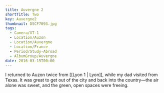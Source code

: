 ```yaml
---
title: Auvergne 2
shortTitle: Two
key: Auvergne2
thumbnail: DSCF7093.jpg
tags:
  - Camera/XT-1
  - Location/Auzon
  - Location/Auvergne
  - Location/France
  - Period/Study-Abroad
  - AlbumGroup/Auvergne
date: 2016-03-15T00:00
---
```

I returned to Auzon twice from [[Lyon 1 | Lyon]], while my dad visited from Texas. It was great to get out of the city and back into the country—the air alone was sweet, and the green, open spaces were freeing.
